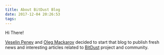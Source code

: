```yaml
---
title: About BitDust Blog
date: 2017-12-04 20:26:53
tags:
---
```



Hi There!

[Veselin Penev](https://github.com/vesellov) and [Oleg Mackarov](https://github.com/makoleg) decided to start that blog to publish fresh news and interesting articles related to [BitDust](https://bitdust.io) project and community.




